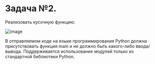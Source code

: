 #  Задача №2. 
Реализовать кусочную функцию:

![image](https://github.com/user-attachments/assets/a8c37d43-2590-43b1-b44e-cc64972a6d24)

В отправляемом коде на языке программирования Python должна присутствовать функция main и не должно быть какого-либо ввода/вывода. Поддерживается использование модулей только из стандартной библиотеки Python.
